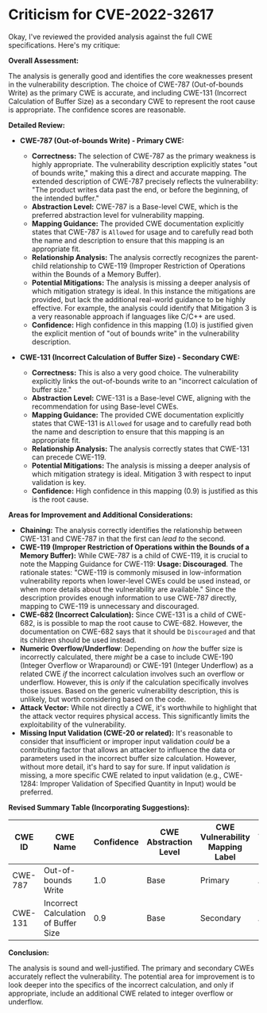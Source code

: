 # Criticism for CVE-2022-32617

Okay, I've reviewed the provided analysis against the full CWE specifications. Here's my critique:

**Overall Assessment:**

The analysis is generally good and identifies the core weaknesses present in the vulnerability description. The choice of CWE-787 (Out-of-bounds Write) as the primary CWE is accurate, and including CWE-131 (Incorrect Calculation of Buffer Size) as a secondary CWE to represent the root cause is appropriate. The confidence scores are reasonable.

**Detailed Review:**

*   **CWE-787 (Out-of-bounds Write) - Primary CWE:**

    *   **Correctness:** The selection of CWE-787 as the primary weakness is highly appropriate. The vulnerability description explicitly states "out of bounds write," making this a direct and accurate mapping. The extended description of CWE-787 precisely reflects the vulnerability: "The product writes data past the end, or before the beginning, of the intended buffer."
    *   **Abstraction Level:** CWE-787 is a Base-level CWE, which is the preferred abstraction level for vulnerability mapping.
    *   **Mapping Guidance:** The provided CWE documentation explicitly states that CWE-787 is `Allowed` for usage and to carefully read both the name and description to ensure that this mapping is an appropriate fit.
    *   **Relationship Analysis:** The analysis correctly recognizes the parent-child relationship to CWE-119 (Improper Restriction of Operations within the Bounds of a Memory Buffer).
    *   **Potential Mitigations:** The analysis is missing a deeper analysis of which mitigation strategy is ideal. In this instance the mitigations are provided, but lack the additional real-world guidance to be highly effective. For example, the analysis could identify that Mitigation 3 is a very reasonable approach if languages like C/C++ are used.
    *   **Confidence:** High confidence in this mapping (1.0) is justified given the explicit mention of "out of bounds write" in the vulnerability description.

*   **CWE-131 (Incorrect Calculation of Buffer Size) - Secondary CWE:**

    *   **Correctness:** This is also a very good choice. The vulnerability explicitly links the out-of-bounds write to an "incorrect calculation of buffer size."
    *   **Abstraction Level:** CWE-131 is a Base-level CWE, aligning with the recommendation for using Base-level CWEs.
    *   **Mapping Guidance:** The provided CWE documentation explicitly states that CWE-131 is `Allowed` for usage and to carefully read both the name and description to ensure that this mapping is an appropriate fit.
    *   **Relationship Analysis:** The analysis correctly states that CWE-131 can precede CWE-119.
    *   **Potential Mitigations:** The analysis is missing a deeper analysis of which mitigation strategy is ideal. Mitigation 3 with respect to input validation is key.
    *   **Confidence:** High confidence in this mapping (0.9) is justified as this is the root cause.

**Areas for Improvement and Additional Considerations:**

*   **Chaining:** The analysis correctly identifies the relationship between CWE-131 and CWE-787 in that the first can *lead to* the second.
*   **CWE-119 (Improper Restriction of Operations within the Bounds of a Memory Buffer):** While CWE-787 is a child of CWE-119, it is crucial to note the Mapping Guidance for CWE-119: **Usage: Discouraged**. The rationale states: "CWE-119 is commonly misused in low-information vulnerability reports when lower-level CWEs could be used instead, or when more details about the vulnerability are available." Since the description provides enough information to use CWE-787 directly, mapping to CWE-119 is unnecessary and discouraged.
*   **CWE-682 (Incorrect Calculation):** Since CWE-131 is a child of CWE-682, is is possible to map the root cause to CWE-682. However, the documentation on CWE-682 says that it should be `Discouraged` and that its children should be used instead.
*   **Numeric Overflow/Underflow**: Depending on *how* the buffer size is incorrectly calculated, there *might* be a case to include CWE-190 (Integer Overflow or Wraparound) or CWE-191 (Integer Underflow) as a related CWE *if* the incorrect calculation involves such an overflow or underflow. However, this is *only* if the calculation specifically involves those issues. Based on the generic vulnerability description, this is unlikely, but worth considering based on the code.
*   **Attack Vector:** While not directly a CWE, it's worthwhile to highlight that the attack vector requires physical access. This significantly limits the exploitability of the vulnerability.
*   **Missing Input Validation (CWE-20 or related):** It's reasonable to consider that insufficient or improper input validation *could* be a contributing factor that allows an attacker to influence the data or parameters used in the incorrect buffer size calculation. However, without more detail, it's hard to say for sure. If input validation *is* missing, a more specific CWE related to input validation (e.g., CWE-1284: Improper Validation of Specified Quantity in Input) would be preferred.

**Revised Summary Table (Incorporating Suggestions):**

| CWE ID | CWE Name | Confidence | CWE Abstraction Level | CWE Vulnerability Mapping Label | CWE-Vulnerability Mapping Notes |
|---|---|---|---|---|---|
| CWE-787 | Out-of-bounds Write | 1.0 | Base | Primary | Allowed |
| CWE-131 | Incorrect Calculation of Buffer Size | 0.9 | Base | Secondary | Allowed |

**Conclusion:**

The analysis is sound and well-justified. The primary and secondary CWEs accurately reflect the vulnerability. The potential area for improvement is to look deeper into the specifics of the incorrect calculation, and only if appropriate, include an additional CWE related to integer overflow or underflow.
